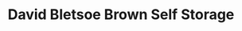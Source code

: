 ---
title: "David Bletsoe Brown Self Storage"
url: /kettering/david-bletsoe-brown-self-storage/
shop: storage rental
---
